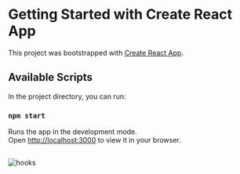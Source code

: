 # Getting Started with Create React App

This project was bootstrapped with [Create React App](https://github.com/facebook/create-react-app).

## Available Scripts

In the project directory, you can run:

### `npm start`

Runs the app in the development mode.\
Open [http://localhost:3000](http://localhost:3000) to view it in your browser.

##
##

![hooks](https://user-images.githubusercontent.com/86568241/174321760-2cae4832-ded5-4273-bfd0-41628929b6d5.gif)
